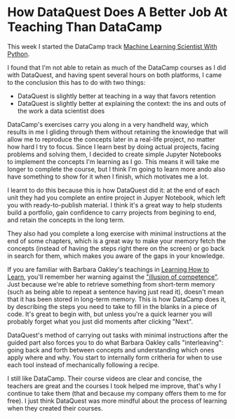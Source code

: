 # How DataQuest Does A Better Job At Teaching Than DataCamp

This week I started the DataCamp track [Machine Learning Scientist With Python](https://www.datacamp.com/tracks/machine-learning-scientist-with-python). 

I found that I'm not able to retain as much of the DataCamp courses as I did with DataQuest, and having spent several hours on both platforms, I came to the conclusion this has to do with two things: 

- DataQuest is slightly better at teaching in a way that favors retention
- DataQuest is slightly better at explaining the context: the ins and outs of the work a data scientist does

DataCamp's exercises carry you along in a very handheld way, which results in me I gliding through them without retaining the knowledge that will allow me to reproduce the concepts later in a real-life project, no matter how hard I try to focus. Since I learn best by doing actual projects, facing problems and solving them, I decided to create simple Jupyter Notebooks to implement the concepts I'm learning as I go. This means it will take me longer to complete the course, but I think I'm going to learn more ando also have something to show for it when I finish, which motivates me a lot. 

I learnt to do this because this is how DataQuest did it: at the end of each unit they had you complete an entire project in Jupyer Notebook, which left you with ready-to-publish material. I think it's a great way to help students build a portfolio, gain confidence to carry projects from begining to end, and retain the concepts in the long term. 

They also had you complete a long exercise with minimal instructions at the end of some chapters, which is a great way to make your memory fetch the concepts (instead of having the steps right there on the screen) or go back in search for them, which makes you aware of the gaps in your knowledge. 

If you are familiar with Barbara Oakley's teachings in [Learning How to Learn](https://www.coursera.org/learn/learning-how-to-learn), you'll remember her warning against the ["illusion of competence"](https://www.coursera.org/learn/learning-how-to-learn). Just because we're able to retrieve something from short-term memory (such as being able to repeat a sentence having just read it), doesn't mean that it has been stored in long-term memory. This is how DataCamp does it, by describing the steps you need to take to fill in the blanks in a piece of code. It's great to begin with, but unless you're a quick learner you will probably forget what you just did moments after clicking "Next". 

DataQuest's method of carrying out tasks with minimal instructions after the guided part also forces you to do what Barbara Oakley calls "interleaving": going back and forth between concepts and understanding which ones apply where and why. You start to internally form critheria for when to use each tool instead of mechanically following a recipe.

I still like DataCamp. Their course videos are clear and concise, the teachers are great and the courses I took helped me improve, that's why I continue to take them (that and because my company offers them to me for free). I just think DataQuest was more mindful about the process of learning when they created their courses. 

